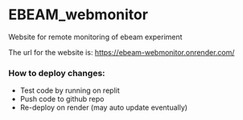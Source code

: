# EBEAM_webmonitor
Website for remote monitoring of ebeam experiment

The url for the website is: https://ebeam-webmonitor.onrender.com/

### How to deploy changes:
- Test code by running on replit
- Push code to github repo
- Re-deploy on render (may auto update eventually)
